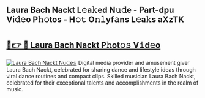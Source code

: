 ## Laura Bach Nackt L𝚎a𝚔ed N𝚞𝚍e - Part-dpu Vi𝚍𝚎o P𝚑𝚘tos - H𝚘𝚝 O𝚗𝚕yf𝚊ns L𝚎a𝚔s aXzTK

# <h2><a href="http://kf0xmb.oniu.top/?m=Laura+Bach+Nackt">🔗👉 🔴 Laura Bach Nackt P𝚑ot𝚘𝚜 V𝚒d𝚎o</a></h2>

[![Laura Bach Nackt Nu𝚍e𝚜](https://i.imgur.com/0qMVB7G.gif)](http://kf0xmb.oniu.top/?m=Laura+Bach+Nackt)
Digital media provider and amusement giver Laura Bach Nackt, celebrated for sharing dance and lifestyle ideas through viral dance routines and compact clips. Skilled musician Laura Bach Nackt, celebrated for their exceptional talents and accomplishments in the realm of music.  
